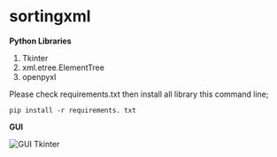 # sortingxml

**Python Libraries**

1. Tkinter
2. xml.etree.ElementTree
3. openpyxl

Please check requirements.txt then install all library this command line;

```
pip install -r requirements. txt
```

**GUI**

![GUI Tkinter](https://github.com/oonuro/sortingxml/assets/27056115/981d73ff-971d-402f-863e-eda9695df2f6)
